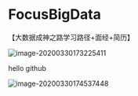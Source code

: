 # FocusBigData
【大数据成神之路学习路径+面经+简历】

![image-20200330173225411](https://gitee.com/zhutiansama/MDPictureResitory/raw/master/img/20200330173226.png)

hello github

![image-20200330174537448](C:/Users/asus/AppData/Roaming/Typora/typora-user-images/image-20200330174537448.png)